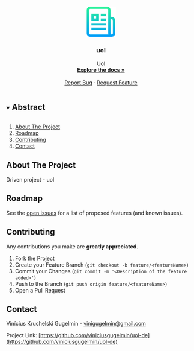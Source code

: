 <p align="center">
  <a href="https://github.com/viniciusgugelmin/uol-de">
    <img src="info/readme.png" alt="readme-logo" width="80" height="80">
  </a>

  <h3 align="center">uol</h3>

  <p align="center">
    Uol
    <br />
    <a href="https://github.com/viniciusgugelmin/uol-de"><strong>Explore the docs »</strong></a>
    <br />
    <br />
    <a href="https://github.com/viniciusgugelmin/uol-de/issues">Report Bug</a>
    ·
    <a href="https://github.com/viniciusgugelmin/uol-de/issues">Request Feature</a>
  </p>
</p>


<details open="open">
  <summary><h2 style="display: inline-block">Abstract</h2></summary>
  <ol>
    <li>
      <a href="#about-the-project">About The Project</a>
    </li>
    <li><a href="#roadmap">Roadmap</a></li>
    <li><a href="#contributing">Contributing</a></li>
    <li><a href="#contact">Contact</a></li>
  </ol>
</details>



## About The Project

Driven project - uol

## Roadmap

See the [open issues](https://github.com/viniciusgugelmin/uol-de/issues) for a list of proposed features (and known issues).



## Contributing

Any contributions you make are **greatly appreciated**.

1. Fork the Project
2. Create your Feature Branch (`git checkout -b feature/<featureName>`)
3. Commit your Changes (`git commit -m '<Description of the feature added>'`)
4. Push to the Branch (`git push origin feature/<featureName>`)
5. Open a Pull Request



## Contact

Vinícius Kruchelski Gugelmin - vinigugelmin@gmail.com

Project Link: [https://github.com/viniciusgugelmin/uol-de](https://github.com/viniciusgugelmin/uol-de)
